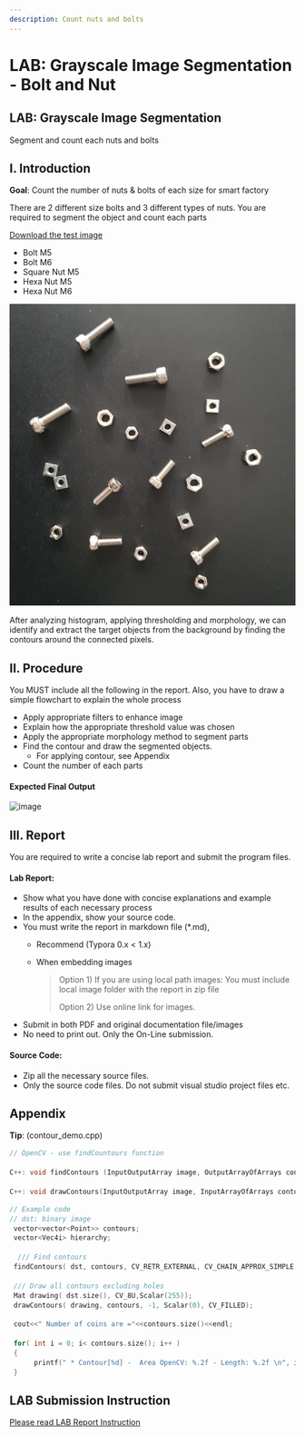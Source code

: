 ```yaml
---
description: Count nuts and bolts
---
```


# LAB: Grayscale Image Segmentation - Bolt and Nut

## LAB: Grayscale Image Segmentation

Segment and count each nuts and bolts

## I. Introduction

**Goal**: Count the number of nuts & bolts of each size for smart factory

There are 2 different size bolts and 3 different types of nuts. You are required to segment the object and count each parts

[Download the test image](https://github.com/ykkimhgu/DLIP-src/blob/main/LAB_grayscale/Lab_GrayScale_TestImage.jpg)

* Bolt M5
* Bolt M6
* Square Nut M5
* Hexa Nut M5
* Hexa Nut M6

![](https://raw.githubusercontent.com/ykkimhgu/DLIP-src/main/LAB_grayscale/Lab_GrayScale_TestImage.jpg)

After analyzing histogram, applying thresholding and morphology, we can identify and extract the target objects from the background by finding the contours around the connected pixels.

## II. Procedure

You MUST include all the following in the report. Also, you have to draw a simple flowchart to explain the whole process

* Apply appropriate filters to enhance image
* Explain how the appropriate threshold value was chosen
* Apply the appropriate morphology method to segment parts
* Find the contour and draw the segmented objects.
  * For applying contour, see Appendix
* Count the number of each parts

#### Expected Final Output

![image](https://user-images.githubusercontent.com/38373000/226501321-dcb79a67-fffc-4e8d-94f5-3b12e9868f07.png)



## III. Report

You are required to write a concise lab report and submit the program files.

#### Lab Report:

* Show what you have done with concise explanations and example results of each necessary process
* In the appendix, show your source code.
* You must write the report in markdown file (\*.md),
  * Recommend (Typora 0.x < 1.x)
  *   When embedding images

      > Option 1) If you are using local path images: You must include local image folder with the report in zip file
      >
      > Option 2) Use online link for images.
* Submit in both PDF and original documentation file/images
* No need to print out. Only the On-Line submission.

#### Source Code:

* Zip all the necessary source files.
* Only the source code files. Do not submit visual studio project files etc.

## Appendix

**Tip**: (contour\_demo.cpp)

```cpp
// OpenCV - use findCountours function

C++: void findContours (InputOutputArray image, OutputArrayOfArrays contours, int mode, int method, Point offset=Point())

C++: void drawContours(InputOutputArray image, InputArrayOfArrays contours, int contourIdx, const Scalar& color, int thickness=1, int lineType=8, InputArrayhierarchy=noArray(), int maxLevel=INT_MAX, Point offset=Point() )
```

```cpp
// Example code
// dst: binary image
 vector<vector<Point>> contours;
 vector<Vec4i> hierarchy;

  /// Find contours
 findContours( dst, contours, CV_RETR_EXTERNAL, CV_CHAIN_APPROX_SIMPLE, Point(0, 0) );
  
 /// Draw all contours excluding holes
 Mat drawing( dst.size(), CV_8U,Scalar(255));
 drawContours( drawing, contours, -1, Scalar(0), CV_FILLED);
   
 cout<<" Number of coins are ="<<contours.size()<<endl;
 
 for( int i = 0; i< contours.size(); i++ )
 {
      printf(" * Contour[%d] -  Area OpenCV: %.2f - Length: %.2f \n", i, contourArea(contours[i]),                          arcLength( contours[i], true ) );       
 }
```

##

## LAB Submission Instruction

[Please read LAB Report Instruction ](../lab-report-instruction.md)









